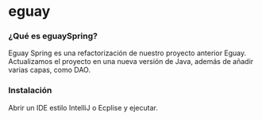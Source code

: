 # eguay
### ¿Qué es eguaySpring?
Eguay Spring es una refactorización de nuestro proyecto anterior Eguay. Actualizamos el proyecto en una nueva versión de Java, además de añadir varias capas, como DAO.

### Instalación
Abrir un IDE estilo IntelliJ o Ecplise y ejecutar.
